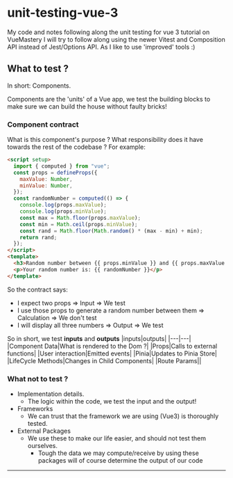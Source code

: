 # unit-testing-vue-3

My code and notes following along the unit testing for vue 3 tutorial on VueMastery
I will try to follow along using the newer Vitest and Composition API instead of Jest/Options API. As I like to use 'improved' tools :)

## What to test ?

In short: Components.

Components are the 'units' of a Vue app, we test the building blocks to make sure we can build the house without faulty bricks!

### Component contract

What is this component's purpose ? What responsibility does it have towards the rest of the codebase ?
For example:

```html
<script setup>
  import { computed } from "vue";
  const props = defineProps({
    maxValue: Number,
    minValue: Number,
  });
  const randomNumber = computed(() => {
    console.log(props.maxValue);
    console.log(props.minValue);
    const max = Math.floor(props.maxValue);
    const min = Math.ceil(props.minValue);
    const rand = Math.floor(Math.random() * (max - min) + min);
    return rand;
  });
</script>
<template>
  <h3>Random number between {{ props.minValue }} and {{ props.maxValue }}</h3>
  <p>Your random number is: {{ randomNumber }}</p>
</template>
```

So the contract says:

- I expect two props => Input => We test
- I use those props to generate a random number between them => Calculation => We don't test
- I will display all three numbers => Output => We test

So in short, we test **inputs** and **outputs**
|inputs|outputs|
|---|---|
|Component Data|What is rendered to the Dom ?|
|Props|Calls to external functions|
|User interaction|Emitted events|
|Pinia|Updates to Pinia Store|
|LifeCycle Methods|Changes in Child Components|
|Route Params||

### What not to test ?

- Implementation details.
  - The logic within the code, we test the input and the output!
- Frameworks
  - We can trust that the framework we are using (Vue3) is thoroughly tested.
- External Packages
  - We use these to make our life easier, and should not test them ourselves.
    - Tough the data we may compute/receive by using these packages will of course determine the output of our code

---
